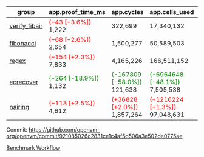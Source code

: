 | group | app.proof_time_ms | app.cycles | app.cells_used | leaf.proof_time_ms | leaf.cycles | leaf.cells_used |
| -- | -- | -- | -- | -- | -- | -- |
| [verify_fibair](https://github.com/openvm-org/openvm/blob/benchmark-results/benchmarks-pr/1708/verify_fibair-921085026c2831ce1c4af5d506a3e502de0775ae.md) |<span style='color: red'>(+43 [+3.6%])</span> 1,222 |  322,699 |  17,340,132 |- | - | - |
| [fibonacci](https://github.com/openvm-org/openvm/blob/benchmark-results/benchmarks-pr/1708/fibonacci-921085026c2831ce1c4af5d506a3e502de0775ae.md) |<span style='color: red'>(+68 [+2.6%])</span> 2,654 |  1,500,277 |  50,589,503 |- | - | - |
| [regex](https://github.com/openvm-org/openvm/blob/benchmark-results/benchmarks-pr/1708/regex-921085026c2831ce1c4af5d506a3e502de0775ae.md) |<span style='color: red'>(+154 [+2.0%])</span> 7,833 |  4,165,226 |  166,511,152 |- | - | - |
| [ecrecover](https://github.com/openvm-org/openvm/blob/benchmark-results/benchmarks-pr/1708/ecrecover-921085026c2831ce1c4af5d506a3e502de0775ae.md) |<span style='color: green'>(-264 [-18.9%])</span> 1,132 | <span style='color: green'>(-167809 [-58.0%])</span> 121,638 | <span style='color: green'>(-6964648 [-48.1%])</span> 7,505,538 |- | - | - |
| [pairing](https://github.com/openvm-org/openvm/blob/benchmark-results/benchmarks-pr/1708/pairing-921085026c2831ce1c4af5d506a3e502de0775ae.md) |<span style='color: red'>(+113 [+2.5%])</span> 4,612 | <span style='color: red'>(+36828 [+2.0%])</span> 1,857,264 | <span style='color: red'>(+1216224 [+1.3%])</span> 97,048,631 |- | - | - |


Commit: https://github.com/openvm-org/openvm/commit/921085026c2831ce1c4af5d506a3e502de0775ae

[Benchmark Workflow](https://github.com/openvm-org/openvm/actions/runs/15435578474)

